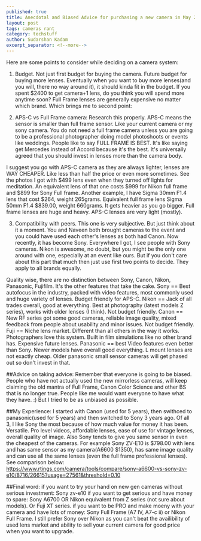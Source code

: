 ```yaml
---
published: true
title: Anecdotal and Biased Advice for purchasing a new camera in May 2024
layout: post
tags: cameras rant
category: techstuff
author: Sudarshan Kadam
excerpt_separator: <!--more-->
---
```

Here are some points to consider while deciding on a camera system:
1. Budget. Not just first budget for buying the camera. Future budget for buying more lenses. Eventually when you want to buy more lenses(and you will, there no way around it), it should kinda fit in the budget. If you spent $2400 to get camera+1 lens, do you think you will spend more anytime soon? 
Full Frame lenses are generally expensive no matter which brand. Which brings me to second point:

2. APS-C vs Full Frame camera: Research this properly. APS-C means the sensor is smaller than full frame sensor. Like your current camera or my sony camera. You do not need a full frame camera unless you are going to be a professional photographer doing model photoshoots or events like weddings. People like to say FULL FRAME IS BEST. It's like saying get Mercedes instead of Accord because it's the best. 
It's universally agreed that you should invest in lenses more than the camera body.

  I suggest you go with APS-C camera as they are always lighter, lenses are WAY CHEAPER. Like less than half the price or even more sometimes. 
  See the photos I got with $499 lens even when they turned off lights for meditation. An equivalent lens of that one costs $999 for Nikon full frame and $899 for Sony Full frame. 
  Another example, I have Sigma 30mm F1.4 lens that cost $264, weight 265grams. Equivalent full frame lens Sigma 50mm F1.4 $839.00, weight 660grams. It gets heavier as you go bigger. 
  Full frame lenses are huge and heavy. APS-C lenses are very light (mostly).

3. Compatibility with peers. This one is very subjective. But just think about it a moment. You and Naveen both brought cameras to the event and you could have used each other's lenses as both had Canon. Now recently, it has become Sony. Everywhere I got, I see people with Sony cameras. Nikon is awesome, no doubt, but you might be the only one around with one, especially at an event like ours. But if you don't care about this part that much then just use first two points to decide. They apply to all brands equally.

Quality wise, there are no distinction between Sony, Canon, Nikon, Panasonic, Fujifilm. It's the other features that take the cake.
Sony == Best autofocus in the industry, packed with video features, most commonly used and huge variety of lenses. Budget friendly for APS-C.
Nikon == Jack of all trades overall, good at everything. Best at photography (latest models Z series), works with older lenses (I think). Not budget friendly.
Canon == New RF series got some good cameras, reliable image quality, mixed feedback from people about usability and minor issues. Not budget friendly.
Fuji == Niche lens market. Different than all others in the way it works. Photographers love this system. Built in film simulations like no other brand has. Expensive future lenses.
Panasonic == best Video features even better than Sony. Newer models have overall good everything. L mount lenses are not exactly cheap. Older panasonic small sensor cameras will get phased out so don't invest in that.

##Advice on taking advice:
Remember that everyone is going to be biased.
People who have not actually used the new mirrorless cameras, will keep claiming the old mantra of Full Frame, Canon Color Science and other BS that is no longer true.
People like me would want everyone to have what they have. :) But I tried to be as unbiased as possible.

##My Experience:
I started with Canon (used for 5 years), then swithced to panasonic(used for 5 years) and then switched to Sony 3 years ago. Of all 3, I like Sony the most because of how much value for money it has been. Versatile. Pro level videos, affordable lenses, ease of use for vintage lenses, overall quality of image. Also Sony tends to give you same sensor in even the cheapest of the cameras. For example Sony ZV-E10 is $798.00 with lens and has same sensor as my camera(A6600 $1350), has same image quality and can use all the same lenses (even the full frame professional lenses).  See comparison below:
https://www.rtings.com/camera/tools/compare/sony-a6600-vs-sony-zv-e10/8716/26615?usage=27561&threshold=0.10

##Final word: 
if you want to try your hand on new gen cameras without serious investment: Sony zv-e10
if you want to get serious and have money to spare: Sony A6700 OR Nikon equivalent from Z series (not sure about models). Or Fuji XT series.
if you want to be PRO and make moeny with your camera and have lots of money: Sony Full Frame (A7 IV, A7-c ii) or Nikon Full Frame. I still prefer Sony over Nikon as you can't beat the availibility of used lens market and ability to sell your current camera for good price when you want to upgrade.


